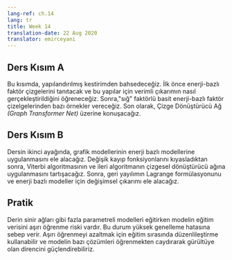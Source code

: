 ```yaml
---
lang-ref: ch.14
lang: tr
title: Week 14
translation-date: 22 Aug 2020
translator: emirceyani
---
```



## Ders Kısım A

Bu kısımda, yapılandırılmış kestirimden bahsedeceğiz. İlk önce enerji-bazlı faktör çizgelerini tanıtacak ve bu yapılar için verimli çıkarımın
nasıl gerçekleştirildiğini öğreneceğiz. Sonra,"sığ" faktörlü basit enerji-bazlı faktör çizelgelerinden bazı örnekler vereceğiz. Son olarak, Çizge Dönüştürücü Ağ *(Graph Transformer Net)*
üzerine konuşacağız.


<!--
## Lecture part A
In this section, we discussed the structured prediction. We first introduced the Energy-Based factor graph and efficient inference for it. T
hen we gave some examples for simple Energy-Based factor graphs with “shallow” factors. Finally, we discussed the Graph Transformer Net.
-->

## Ders Kısım B

Dersin ikinci ayağında, grafik modellerinin enerji bazlı modellerine uygulanmasını ele alacağız. Değişik kayıp fonksiyonlarını kıyasladıktan sonra, Viterbi algoritmasının ve ileri algoritmanın çizgesel dönüştürücü ağına uygulanmasını tartışacağız.
Sonra, geri yayılımın Lagrange formülasyonunu ve enerji bazlı modeller için değişimsel çıkarımı ele alacağız.

<!--
## Lecture part B
The second leg of the lecture further discusses the application of graphical model methods to energy-based models. 
After spending some time comparing different loss functions, we discuss the application of the Viterbi algorithm and forward algorithm to graphical transformer networks. 
We then transition to discussing the Lagrangian formulation of backpropagation and then variational inference for energy-based models.
-->

## Pratik
Derin sinir ağları gibi fazla parametreli modelleri eğitirken modelin eğitim verisini aşırı öğrenme riski vardır. Bu durum yüksek genelleme hatasına sebep verir. Aşırı öğrenmeyi azaltmak için eğitim sırasında düzenlileştirme kullanabilir ve modelin bazı çözümleri öğrenmekten caydırarak gürültüye olan direncini güçlendirebiliriz.
<!--
## Practicum
When training highly parametrised models such as deep neural networks there is a risk of overfitting to the training data. 
This leads to greater generalization error. 
To help reduce overfitting we can introduce regularization into our training, discouraging certain solutions to decrease the extent to which our models will fit to noise.
-->
